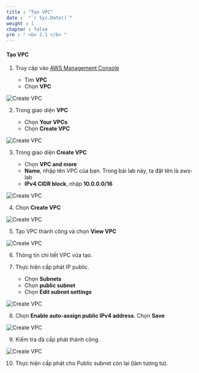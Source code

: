 ```yaml
---
title : "Tạo VPC"
date :  "`r Sys.Date()`" 
weight : 1 
chapter : false
pre : " <b> 2.1 </b> "
---
```


####  Tạo VPC


1. Truy cập vào [AWS Management Console](https://aws.amazon.com/premiumsupport/knowledge-center/sign-in-console/)

   - Tìm **VPC**
   - Chọn **VPC**

![Create VPC](/images/1/0001.png?featherlight=false&width=90pc)

2. Trong giao diện **VPC**

   - Chọn **Your VPCs**
   - Chọn **Create VPC**

![Create VPC](/images/1/0002.png?featherlight=false&width=90pc)

3. Trong giao diện **Create VPC**

   - Chọn **VPC and more**
   - **Name**, nhập tên VPC của bạn. Trong bài lab này, ta đặt tên là aws-lab
   - **IPv4 CIDR block**, nhập **10.0.0.0/16**

![Create VPC](/images/1/0003.png?featherlight=false&width=90pc)

4. Chọn **Create VPC**

![Create VPC](/images/1/0004.png?featherlight=false&width=90pc)

5. Tạo VPC thành công và chọn **View VPC**

![Create VPC](/images/1/0005.png?featherlight=false&width=90pc)

6. Thông tin chi tiết VPC vừa tạo.

7. Thực hiện cấp phát IP public.

   - Chọn **Subnets**
   - Chọn **public subnet** 
   - Chọn **Edit subnet settings**

![Create VPC](/images/1/0006.png?featherlight=false&width=90pc)

8. Chọn **Enable auto-assign public IPv4 address**. Chọn **Save**

![Create VPC](/images/1/0007.png?featherlight=false&width=90pc)

9. Kiểm tra đã cấp phát thành công.

![Create VPC](/images/1/0008.png?featherlight=false&width=90pc)

10. Thực hiện cấp phát cho Public subnet còn lại (làm tương tự).
